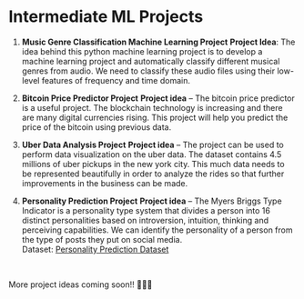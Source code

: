 # Intermediate ML Projects

1. **Music Genre Classification Machine Learning Project**
**Project Idea**: The idea behind this python machine learning project is to develop a machine learning project and automatically classify different musical genres from audio. 
We need to classify these audio files using their low-level features of frequency and time domain.

2. **Bitcoin Price Predictor Project**
**Project idea** – The bitcoin price predictor is a useful project. The blockchain technology is increasing and there are many digital currencies rising. 
This project will help you predict the price of the bitcoin using previous data.

3. **Uber Data Analysis Project**
**Project idea** – The project can be used to perform data visualization on the uber data. The dataset contains 4.5 millions of uber pickups in the new york city. 
This much data needs to be represented beautifully in order to analyze the rides so that further improvements in the business can be made.

4. **Personality Prediction Project**
**Project idea** – The Myers Briggs Type Indicator is a personality type system that divides a person into 16 distinct personalities based on introversion, intuition, 
thinking and perceiving capabilities. We can identify the personality of a person from the type of posts they put on social media.<br>
Dataset: <a href = "https://www.kaggle.com/datasnaek/mbti-type">Personality Prediction Dataset</a>

<br>

More project ideas coming soon!! 🔔🔔🔔
